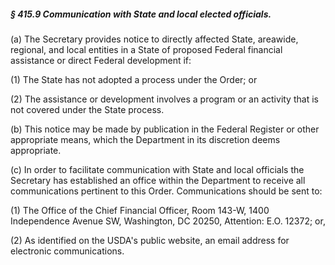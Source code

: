 ##### § 415.9 Communication with State and local elected officials. #####

(a) The Secretary provides notice to directly affected State, areawide, regional, and local entities in a State of proposed Federal financial assistance or direct Federal development if:

(1) The State has not adopted a process under the Order; or

(2) The assistance or development involves a program or an activity that is not covered under the State process.

(b) This notice may be made by publication in the Federal Register or other appropriate means, which the Department in its discretion deems appropriate.

(c) In order to facilitate communication with State and local officials the Secretary has established an office within the Department to receive all communications pertinent to this Order. Communications should be sent to:

(1) The Office of the Chief Financial Officer, Room 143-W, 1400 Independence Avenue SW, Washington, DC 20250, Attention: E.O. 12372; or,

(2) As identified on the USDA's public website, an email address for electronic communications.
